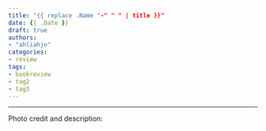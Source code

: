```yaml
---
title: "{{ replace .Name "-" " " | title }}"
date: {{ .Date }}
draft: true
authors:
- "ahliahjo"
categories:
- review
tags:
- bookreview
- tag2
- tag3
---
```




---

Photo credit and description: